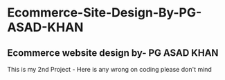 # Ecommerce-Site-Design-By-PG-ASAD-KHAN
Ecommerce website design by- PG ASAD KHAN
--------------------------------------------
This is my 2nd Project - Here is any wrong on coding please don't mind
